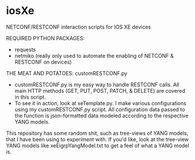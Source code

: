 # iosXe
NETCONF/RESTCONF interaction scripts for IOS XE devices

REQUIRED PYTHON PACKAGES:
- requests
- netmiko (really only used to automate the enabling of NETCONF & RESTCONF on devices)

THE MEAT AND POTATOES: customRESTCONF.py
- customRESTCONF.py is my easy way to handle RESTCONF calls.  All main HTTP methods (GET, PUT, POST, PATCH, & DELETE) are covered in this script.
- To see it in action, look at xeTemplate.py.  I make various configurations using my customRESTCONF.py script.  All configuration data passed to the function is json-formatted data modeled according to the respective YANG models.

This repository has some random shit, such as tree-views of YANG models, that I have been using to experiment with.  If you'd like, look at the tree-view YANG models like xeEigrpYangModel.txt to get a feel of what a YANG model is.
